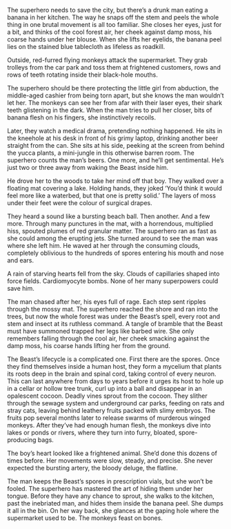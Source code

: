 The superhero needs to save the city, but there’s a drunk man eating a banana in her kitchen. The way he snaps off the stem and peels the whole thing in one brutal movement is all too familiar. She closes her eyes, just for a bit, and thinks of the cool forest air, her cheek against damp moss, his coarse hands under her blouse. When she lifts her eyelids, the banana peel lies on the stained blue tablecloth as lifeless as roadkill.

Outside, red-furred flying monkeys attack the supermarket. They grab trolleys from the car park and toss them at frightened customers, rows and rows of teeth rotating inside their black-hole mouths.

The superhero should be there protecting the little girl from abduction, the middle-aged cashier from being torn apart, but she knows the man wouldn’t let her. The monkeys can see her from afar with their laser eyes, their shark teeth glistening in the dark. When the man tries to pull her closer, bits of banana flesh on his fingers, she instinctively recoils.

Later, they watch a medical drama, pretending nothing happened. He sits in the kneehole at his desk in front of his grimy laptop, drinking another beer straight from the can. She sits at his side, peeking at the screen from behind the yucca plants, a mini-jungle in this otherwise barren room. The superhero counts the man’s beers. One more, and he’ll get sentimental. He’s just two or three away from waking the Beast inside him.

He drove her to the woods to take her mind off that boy. They walked over a floating mat covering a lake. Holding hands, they joked ‘You’d think it would feel more like a waterbed, but that one is pretty solid.’ The layers of moss under their feet were the colour of surgical drapes.

They heard a sound like a bursting beach ball. Then another. And a few more. Through many punctures in the mat, with a horrendous, multiplied hiss, spouted plumes of red granular matter. The superhero ran as fast as she could among the erupting jets. She turned around to see the man was where she left him. He waved at her through the consuming clouds, completely oblivious to the hundreds of spores entering his mouth and nose and ears.

A rain of starving hearts fell from the sky. Clouds of capillaries shaped into force fields. Cardiomyocyte bombs. None of her many superpowers could save him.

The man chased after her, his eyes full of rage. Each step sent ripples through the mossy mat. The superhero reached the shore and ran into the trees, but now the whole forest was under the Beast’s spell, every root and stem and insect at its ruthless command. A tangle of bramble that the Beast must have summoned trapped her legs like barbed wire. She only remembers falling through the cool air, her cheek smacking against the damp moss, his coarse hands lifting her from the ground.

The Beast’s lifecycle is a complicated one. First there are the spores. Once they find themselves inside a human host, they form a mycelium that plants its roots deep in the brain and spinal cord, taking control of every neuron. This can last anywhere from days to years before it urges its host to hole up in a cellar or hollow tree trunk, curl up into a ball and disappear in an opalescent cocoon. Deadly vines sprout from the cocoon. They slither through the sewage system and underground car parks, feeding on rats and stray cats, leaving behind leathery fruits packed with slimy embryos. The fruits pop several months later to release swarms of murderous winged monkeys. After they’ve had enough human flesh, the monkeys dive into lakes or ponds or rivers, where they turn into furry, bloated, spore-producing bags.

The boy’s heart looked like a frightened animal. She’d done this dozens of times before. Her movements were slow, steady, and precise. She never expected the bursting artery, the bloody deluge, the flatline.

The man keeps the Beast’s spores in prescription vials, but she won’t be fooled. The superhero has mastered the art of hiding them under her tongue. Before they have any chance to sprout, she walks to the kitchen, past the inebriated man, and hides them inside the banana peel. She dumps it all in the bin. On her way back, she glances at the gaping hole where the supermarket used to be. The monkeys feast on bones.